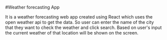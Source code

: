 #Weather forecasting App

It is a weather forecasting web app created using React which uses the open weather api to get the data. So user can enter the name of the city that they want to check the weather and click search. Based on user's input the current weather of that location will be shown on the screen.

